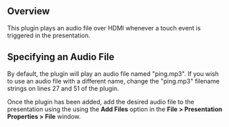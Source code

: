 Overview
---------

<p>This plugin plays an audio file over HDMI whenever a touch event is triggered in the presentation.</p>

Specifying an Audio File
---------------------------
<p>By default, the plugin will play an audio file named "ping.mp3". If you wish to use an audio file with a different name, change the "ping.mp3" filename strings on lines 27 and 51 of the plugin. 
<p>Once the plugin has been added, add the desired audio file to the presentation using the using the <strong>Add Files</strong> option in the <strong>File > Presentation Properties > File</strong> window.</p>
